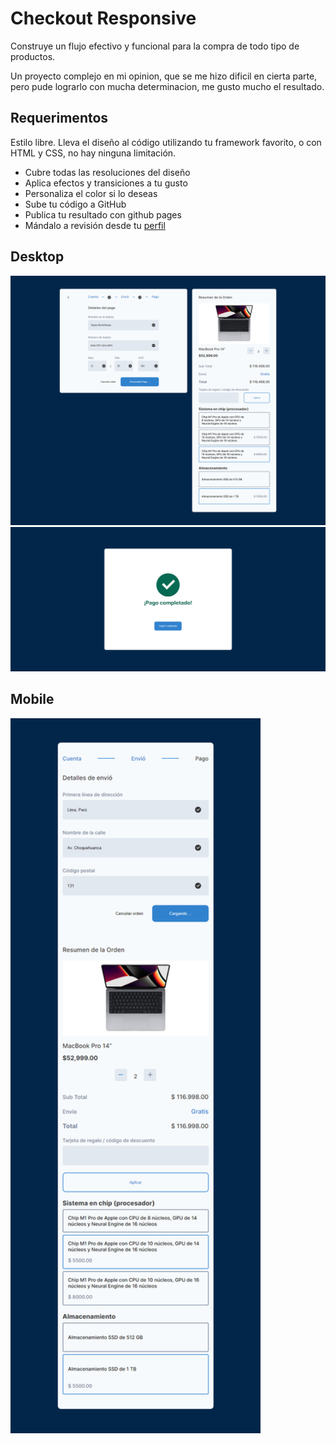 
# Checkout Responsive
Construye un flujo efectivo y funcional para la compra de todo tipo de productos.

Un proyecto complejo en mi opinion, que se me hizo dificil en cierta parte, pero pude lograrlo con mucha determinacion, me gusto mucho el resultado.

## Requerimentos
Estilo libre. Lleva el diseño al código utilizando tu framework favorito, o con HTML y CSS, no hay ninguna limitación.

- Cubre todas las resoluciones del diseño
- Aplica efectos y transiciones a tu gusto
- Personaliza el color si lo deseas
- Sube tu código a GitHub
- Publica tu resultado con github pages
- Mándalo a revisión desde tu [perfil](https://leonidasesteban.com/estudiante)


## Desktop

<img width="800px"  src="./screenshots/screen_web.png" />
<img width="800px"  src="./screenshots/screen_web_complete-pay.png" />


## Mobile

<img width="400px" src="./screenshots/screen_mobile.png" />




